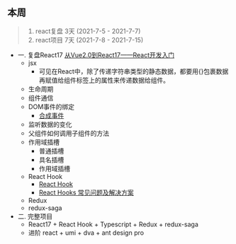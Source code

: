 ## 本周
> 1. react复盘 3天 (2021-7-5 - 2021-7-7)
> 2. react项目 7天 (2021-7-8 -  2021-7-15)

+ 一. 复盘React17 [从Vue2.0到React17——React开发入门](https://juejin.cn/post/6975864046058733576#heading-23)
   + jsx
     + 可见在React中，除了传递字符串类型的静态数据，都要用{}包裹数据再赋值给组件标签上的属性来传递数据给组件。
   + 生命周期
   + 组件通信
   + DOM事件的绑定
     + [合成事件](https://zh-hans.reactjs.org/docs/events.html#mouse-events)
   + 监听数据的变化
   + 父组件如何调用子组件的方法
   + 作用域插槽
     + 普通插槽
     + 具名插槽
     + 作用域插槽
   + React Hook
      + [React Hook](https://zh-hans.reactjs.org/docs/hooks-intro.html)
      + [React Hooks 常见问题及解决方案](https://blog.csdn.net/zgd826237710/article/details/108748168)
    + Redux
    + redux-saga
+ 二. 完整项目
  + React17 + React Hook + Typescript + Redux + redux-saga
  + 进阶 react + umi + dva + ant design pro